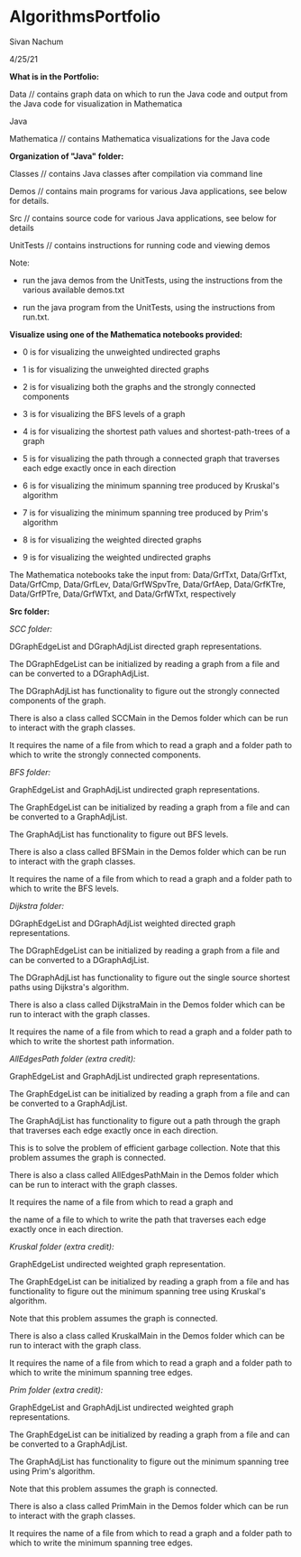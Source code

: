 # AlgorithmsPortfolio
Sivan Nachum

4/25/21



**What is in the Portfolio:**

Data // contains graph data on which to run the Java code and output from the Java code for visualization in Mathematica

Java

Mathematica // contains Mathematica visualizations for the Java code




**Organization of "Java" folder:**

Classes // contains Java classes after compilation via command line

Demos // contains main programs for various Java applications, see below for details.

Src // contains source code for various Java applications, see below for details

UnitTests // contains instructions for running code and viewing demos




Note: 

- run the java demos from the UnitTests, using the instructions from the various available demos.txt

- run the java program from the UnitTests, using the instructions from run.txt.




**Visualize using one of the Mathematica notebooks provided:**

- 0 is for visualizing the unweighted undirected graphs

- 1 is for visualizing the unweighted directed graphs

- 2 is for visualizing both the graphs and the strongly connected components

- 3 is for visualizing the BFS levels of a graph

- 4 is for visualizing the shortest path values and shortest-path-trees of a graph

- 5 is for visualizing the path through a connected graph that traverses each edge exactly once in each direction

- 6 is for visualizing the minimum spanning tree produced by Kruskal's algorithm

- 7 is for visualizing the minimum spanning tree produced by Prim's algorithm

- 8 is for visualizing the weighted directed graphs

- 9 is for visualizing the weighted undirected graphs


The Mathematica notebooks take the input from:
Data/GrfTxt, Data/GrfTxt, Data/GrfCmp, Data/GrfLev, Data/GrfWSpvTre, Data/GrfAep, Data/GrfKTre, Data/GrfPTre, Data/GrfWTxt, and Data/GrfWTxt, respectively




**Src folder:**

_SCC folder:_

DGraphEdgeList and DGraphAdjList directed graph representations. 

The DGraphEdgeList can be initialized by reading a graph from a file and can be converted to a DGraphAdjList. 

The DGraphAdjList has functionality to figure out the strongly connected components of the graph.

There is also a class called SCCMain in the Demos folder which can be run to interact with the graph classes.

It requires the name of a file from which to read a graph and a folder path to which to write the strongly connected components.



_BFS folder:_

GraphEdgeList and GraphAdjList undirected graph representations. 

The GraphEdgeList can be initialized by reading a graph from a file and can be converted to a GraphAdjList. 

The GraphAdjList has functionality to figure out BFS levels.

There is also a class called BFSMain in the Demos folder which can be run to interact with the graph classes.

It requires the name of a file from which to read a graph and a folder path to which to write the BFS levels.




_Dijkstra folder:_

DGraphEdgeList and DGraphAdjList weighted directed graph representations. 

The DGraphEdgeList can be initialized by reading a graph from a file and can be converted to a DGraphAdjList. 

The DGraphAdjList has functionality to figure out the single source shortest paths using Dijkstra's algorithm.

There is also a class called DijkstraMain in the Demos folder which can be run to interact with the graph classes.

It requires the name of a file from which to read a graph and a folder path to which to write the shortest path information.




_AllEdgesPath folder (extra credit):_

GraphEdgeList and GraphAdjList undirected graph representations. 

The GraphEdgeList can be initialized by reading a graph from a file and can be converted to a GraphAdjList. 

The GraphAdjList has functionality to figure out a path through the graph that traverses each edge exactly once in each direction.

This is to solve the problem of efficient garbage collection. Note that this problem assumes the graph is connected.

There is also a class called AllEdgesPathMain in the Demos folder which can be run to interact with the graph classes.

It requires the name of a file from which to read a graph and 

the name of a file to which to write the path that traverses each edge exactly once in each direction.




_Kruskal folder (extra credit):_

GraphEdgeList undirected weighted graph representation. 

The GraphEdgeList can be initialized by reading a graph from a file and has functionality to figure out the minimum spanning tree using Kruskal's algorithm.

Note that this problem assumes the graph is connected.


There is also a class called KruskalMain in the Demos folder which can be run to interact with the graph class.

It requires the name of a file from which to read a graph and a folder path to which to write the minimum spanning tree edges.




_Prim folder (extra credit):_

GraphEdgeList and GraphAdjList undirected weighted graph representations. 

The GraphEdgeList can be initialized by reading a graph from a file and can be converted to a GraphAdjList. 

The GraphAdjList has functionality to figure out the minimum spanning tree using Prim's algorithm.

Note that this problem assumes the graph is connected.

There is also a class called PrimMain in the Demos folder which can be run to interact with the graph classes.

It requires the name of a file from which to read a graph and a folder path to which to write the minimum spanning tree edges.
